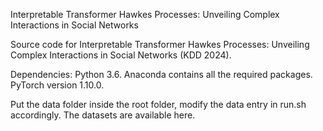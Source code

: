Interpretable Transformer Hawkes Processes: Unveiling Complex Interactions in Social Networks

Source code for Interpretable Transformer Hawkes Processes: Unveiling Complex Interactions in Social Networks (KDD 2024).


Dependencies:
Python 3.6.
Anaconda contains all the required packages.
PyTorch version 1.10.0.



Put the data folder inside the root folder, modify the data entry in run.sh accordingly. The datasets are available here.
